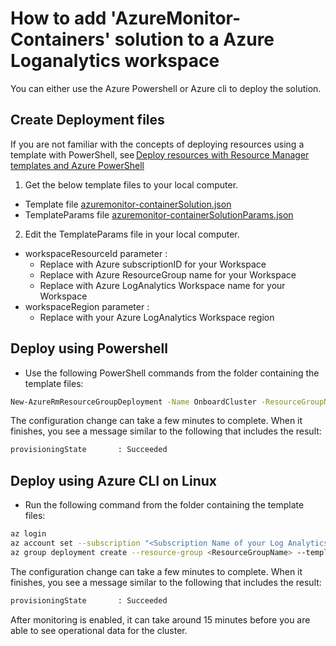 # How to add 'AzureMonitor-Containers' solution to a Azure Loganalytics workspace

You can either use the Azure Powershell or Azure cli to deploy the solution.

## Create Deployment files 
If you are not familiar with the concepts of deploying resources using a template with PowerShell, see [Deploy resources with Resource Manager templates and Azure PowerShell](https://review.docs.microsoft.com/en-us/azure/azure-resource-manager/resource-group-template-deploy)

1. Get the below template files to your local computer.
 * Template file [azuremonitor-containerSolution.json](https://github.com/Microsoft/OMS-docker/blob/ci_feature_prod/docs/templates/azuremonitor-containerSolution.json)
 * TemplateParams file [azuremonitor-containerSolutionParams.json](https://github.com/Microsoft/OMS-docker/blob/ci_feature_prod/docs/templates/azuremonitor-containerSolutionParams.json)
2. Edit the TemplateParams file in your local computer.
 * workspaceResourceId parameter :
   - Replace <SubscriptionId> with Azure subscriptionID for your Workspace
   - Replace <ResourceGroup> with Azure ResourceGroup name for your Workspace
   - Replace <workspaceName> with Azure LogAnalytics Workspace name for your Workspace
 * workspaceRegion parameter :
   - Replace <eastus> with your Azure LogAnalytics Workspace region

## Deploy using Powershell
- Use the following PowerShell commands from the folder containing the template files:

``` sh 
New-AzureRmResourceGroupDeployment -Name OnboardCluster -ResourceGroupName ClusterResourceGroupName -TemplateFile .\azuremonitor-containerSolution.json -TemplateParameterFile .\azuremonitor-containerSolutionParams.json 
```

The configuration change can take a few minutes to complete. When it finishes, you see a message similar to the following that includes the result:

``` sh
provisioningState       : Succeeded 
```

## Deploy using Azure CLI on Linux
- Run the following command from the folder containing the template files:

``` sh 
az login
az account set --subscription "<Subscription Name of your Log Analytics Workspace>"
az group deployment create --resource-group <ResourceGroupName> --template-file ./existingClusterOnboarding.json --parameters @./existingClusterParam.json 
```

The configuration change can take a few minutes to complete. When it finishes, you see a message similar to the following that includes the result:

``` sh
provisioningState       : Succeeded 
```

After monitoring is enabled, it can take around 15 minutes before you are able to see operational data for the cluster.